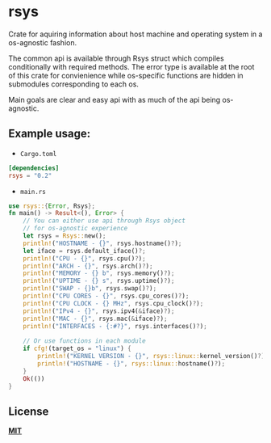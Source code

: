 # rsys
Crate for aquiring information about host machine and operating system
in a os-agnostic fashion.  
 
The common api is available through Rsys struct which compiles conditionally with
required methods. The error type is available at the root of this crate for convienience
while os-specific functions are hidden in submodules corresponding to each os.  

Main goals are clear and easy api with as much of the api being os-agnostic.
  
## Example usage:
- `Cargo.toml`

```toml
[dependencies]
rsys = "0.2"
```

- `main.rs`
```rust
use rsys::{Error, Rsys};
fn main() -> Result<(), Error> {
    // You can either use api through Rsys object
    // for os-agnostic experience
    let rsys = Rsys::new();
    println!("HOSTNAME - {}", rsys.hostname()?);
    let iface = rsys.default_iface()?;
    println!("CPU - {}", rsys.cpu()?);
    println!("ARCH - {}", rsys.arch()?);
    println!("MEMORY - {} b", rsys.memory()?);
    println!("UPTIME - {} s", rsys.uptime()?);
    println!("SWAP - {}b", rsys.swap()?);
    println!("CPU CORES - {}", rsys.cpu_cores()?);
    println!("CPU CLOCK - {} MHz", rsys.cpu_clock()?);
    println!("IPv4 - {}", rsys.ipv4(&iface)?);
    println!("MAC - {}", rsys.mac(&iface)?);
    println!("INTERFACES - {:#?}", rsys.interfaces()?);
    
    // Or use functions in each module
    if cfg!(target_os = "linux") {
        println!("KERNEL VERSION - {}", rsys::linux::kernel_version()?);
        println!("HOSTNAME - {}", rsys::linux::hostname()?);
    }
    Ok(())
}
```

## License
[**MIT**](https://gitlab.com/vvvxxx/rsys/-/blob/master/LICENSE)